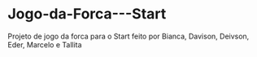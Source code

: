 # Jogo-da-Forca---Start
Projeto de jogo da forca para o Start feito por Bianca, Davison, Deivson, Eder, Marcelo e Tallita
